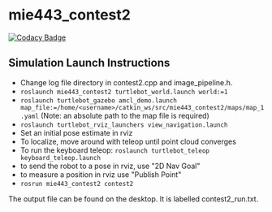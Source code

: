 # mie443_contest2
[![Codacy Badge](https://api.codacy.com/project/badge/Grade/19d57de434c640e79cf2addbd389d31b)](https://app.codacy.com/gh/addydontbelate/mie443_contest2?utm_source=github.com&utm_medium=referral&utm_content=addydontbelate/mie443_contest2&utm_campaign=Badge_Grade_Settings)

## Simulation Launch Instructions
* Change log file directory in contest2.cpp and image_pipeline.h.
* ```roslaunch mie443_contest2 turtlebot_world.launch world:=1```
* ```roslaunch turtlebot_gazebo amcl_demo.launch map_file:=/home/<username>/catkin_ws/src/mie443_contest2/maps/map_1.yaml``` (Note: an absolute path to the map file is required)
* ```roslaunch turtlebot_rviz_launchers view_navigation.launch ```
* Set an initial pose estimate in rviz
* To localize, move around with teleop until point cloud converges
* To run the keyboard teleop: ```roslaunch turtlebot_teleop keyboard_teleop.launch```
* to send the robot to a pose in rviz, use "2D Nav Goal"
* to measure a position in rviz use "Publish Point"
* ```rosrun mie443_contest2 contest2```

The output file can be found on the desktop. It is labelled contest2_run.txt.
